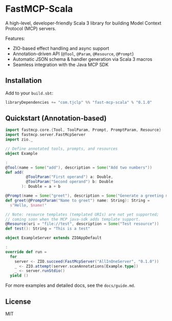 # FastMCP-Scala

A high-level, developer-friendly Scala 3 library for building Model Context Protocol (MCP) servers.

Features:
- ZIO-based effect handling and async support
- Annotation-driven API (`@Tool`, `@Param`, `@Resource`, `@Prompt`)
- Automatic JSON schema & handler generation via Scala 3 macros
- Seamless integration with the Java MCP SDK

## Installation

Add to your `build.sbt`:

```scala
libraryDependencies += "com.tjclp" %% "fast-mcp-scala" % "0.1.0"
```

## Quickstart (Annotation-based)

```scala
import fastmcp.core.{Tool, ToolParam, Prompt, PromptParam, Resource}
import fastmcp.server.FastMcpServer
import zio._

// Define annotated tools, prompts, and resources
object Example

:
@Tool(name = Some("add"), description = Some("Add two numbers"))
def add(
         @ToolParam("First operand") a: Double,
         @ToolParam("Second operand") b: Double
       ): Double = a + b

@Prompt(name = Some("greet"), description = Some("Generate a greeting message"))
def greet(@PromptParam("Name to greet") name: String): String =
  s"Hello, $name!"

// Note: resource templates (templated URIs) are not yet supported;
// coming soon when the MCP java-sdk adds template support.
@Resource(uri = "file://test", description = Some("Test resource"))
def test(): String = "This is a test"

object ExampleServer extends ZIOAppDefault

:
override def run =
  for
    server <- ZIO.succeed(FastMcpServer("AllInOneServer", "0.1.0"))
    _ <- ZIO.attempt(server.scanAnnotations[Example.type])
    _ <- server.runStdio()
  yield ()
```

For more examples and detailed docs, see the `docs/guide.md`.

## License

MIT